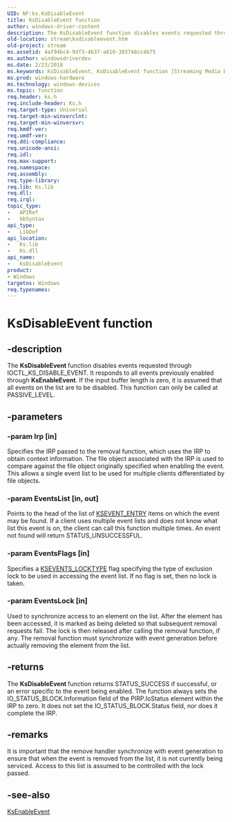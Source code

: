 ```yaml
---
UID: NF:ks.KsDisableEvent
title: KsDisableEvent function
author: windows-driver-content
description: The KsDisableEvent function disables events requested through IOCTL_KS_DISABLE_EVENT.
old-location: stream\ksdisableevent.htm
old-project: stream
ms.assetid: 4af94bc4-9df3-4b37-a810-303748cc4b75
ms.author: windowsdriverdev
ms.date: 2/23/2018
ms.keywords: KsDisableEvent, KsDisableEvent function [Streaming Media Devices], ks/KsDisableEvent, ksfunc_e430d502-c847-43ee-bdea-d53200f45e53.xml, stream.ksdisableevent
ms.prod: windows-hardware
ms.technology: windows-devices
ms.topic: function
req.header: ks.h
req.include-header: Ks.h
req.target-type: Universal
req.target-min-winverclnt: 
req.target-min-winversvr: 
req.kmdf-ver: 
req.umdf-ver: 
req.ddi-compliance: 
req.unicode-ansi: 
req.idl: 
req.max-support: 
req.namespace: 
req.assembly: 
req.type-library: 
req.lib: Ks.lib
req.dll: 
req.irql: 
topic_type:
-	APIRef
-	kbSyntax
api_type:
-	LibDef
api_location:
-	Ks.lib
-	Ks.dll
api_name:
-	KsDisableEvent
product:
- Windows
targetos: Windows
req.typenames: 
---
```


# KsDisableEvent function


## -description


The <b>KsDisableEvent </b>function disables events requested through IOCTL_KS_DISABLE_EVENT. It responds to all events previously enabled through <b>KsEnableEvent</b>. If the input buffer length is zero, it is assumed that all events on the list are to be disabled. This function can only be called at PASSIVE_LEVEL.


## -parameters




### -param Irp [in]

Specifies the IRP passed to the removal function, which uses the IRP to obtain context information. The file object associated with the IRP is used to compare against the file object originally specified when enabling the event. This allows a single event list to be used for multiple clients differentiated by file objects.


### -param EventsList [in, out]

Points to the head of the list of <a href="https://msdn.microsoft.com/library/windows/hardware/ff561853">KSEVENT_ENTRY</a> items on which the event may be found. If a client uses multiple event lists and does not know what list this event is on, the client can call this function multiple times. An event not found will return STATUS_UNSUCCESSFUL.


### -param EventsFlags [in]

Specifies a <a href="https://msdn.microsoft.com/library/windows/hardware/ff561784">KSEVENTS_LOCKTYPE</a> flag specifying the type of exclusion lock to be used in accessing the event list. If no flag is set, then no lock is taken.


### -param EventsLock [in]

Used to synchronize access to an element on the list. After the element has been accessed, it is marked as being deleted so that subsequent removal requests fail. The lock is then released after calling the removal function, if any. The removal function must synchronize with event generation before actually removing the element from the list.


## -returns



The <b>KsDisableEvent </b>function returns STATUS_SUCCESS if successful, or an error specific to the event being enabled. The function always sets the IO_STATUS_BLOCK.Information field of the PIRP.IoStatus element within the IRP to zero. It does not set the IO_STATUS_BLOCK.Status field, nor does it complete the IRP.




## -remarks



It is important that the remove handler synchronize with event generation to ensure that when the event is removed from the list, it is not currently being serviced. Access to this list is assumed to be controlled with the lock passed. 




## -see-also




<a href="https://msdn.microsoft.com/library/windows/hardware/ff561731">KsEnableEvent</a>
 

 

